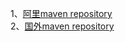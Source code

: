 1、[阿里maven repository](http://maven.aliyun.com/nexus/content/groups/public/) <br>
2、[国外maven repository](http://mvnrepository.com/artifact)
